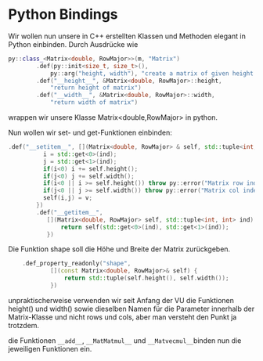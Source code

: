 # Python Bindings

Wir wollen nun unsere in C++ erstellten Klassen und Methoden elegant in Python einbinden.
Durch Ausdrücke wie 

```cpp
py::class_<Matrix<double, RowMajor>>(m, "Matrix")
        .def(py::init<size_t, size_t>(),
            py::arg("height, width"), "create a matrix of given height and width")
        .def("__height__", &Matrix<double, RowMajor>::height,
            "return height of matrix")
        .def("__width__", &Matrix<double, RowMajor>::width,
            "return width of matrix")

```
wrappen wir unsere Klasse Matrix<double,RowMajor> in python.

Nun wollen wir set- und get-Funktionen einbinden:
```cpp
.def("__setitem__", [](Matrix<double, RowMajor> & self, std::tuple<int, int> ind, double v){
          i = std::get<0>(ind);
          j = std::get<1>(ind);
          if(i<0) i += self.height();
          if(j<0) j += self.width();
          if(i<0 || i >= self.height()) throw py::error("Matrix row index out of range");
          if(j<0 || j >= self.width()) throw py::error("Matrix col index out of range");
          self(i,j) = v;
        })
        .def("__getitem__",
           [](Matrix<double, RowMajor> self, std::tuple<int, int> ind) {
               return self(std::get<0>(ind), std::get<1>(ind));
           })
```

Die Funktion shape soll die Höhe und Breite der Matrix zurückgeben.

```cpp
    .def_property_readonly("shape",
            [](const Matrix<double, RowMajor>& self) {
                return std::tuple(self.height(), self.width());
            })
```
unpraktischerweise verwenden wir seit Anfang der VU die Funktionen height() und width() sowie dieselben Namen für die Parameter innerhalb der Matrix-Klasse und nicht rows und cols, aber man versteht den Punkt ja trotzdem.

die Funktionen `__add__`, `__MatMatmul__` und `__Matvecmul__`binden nun die jeweiligen Funktionen ein. 





